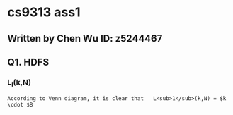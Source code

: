 cs9313 ass1
===========
Written by Chen Wu 
ID: z5244467
------------------

## Q1. HDFS 
### L<sub>i</sub>(k,N) 
	According to Venn diagram, it is clear that   L<sub>1</sub>(k,N) = $k \cdot $B

